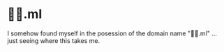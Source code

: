 # 🤸‍♂️.ml
I somehow found myself in the posession of the domain name "🤸‍♂️.ml" ... just seeing where this takes me.
